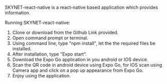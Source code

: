 SKYNET-react-native is a react-native based application which provides information.

Running SKYNET-react-native:
1. Clone or download from the Github Link provided.
2. Open command prompt or terminal.
3. Using command line, type "npm install", let the the required files be installed.
4. After installation, type "Expo start".
5. Download the Expo Go application in you android or IOS device.
6. Scan the QR code in android device using Expo Go, for IOS scan using Camera app and click on a pop up appearance from Expo Go.
7. Enjoy using the application. 
